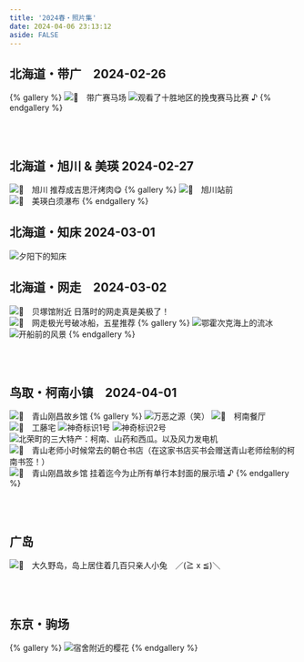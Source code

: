 ```yaml
---
title: '2024春・照片集'
date: 2024-04-06 23:13:12
aside: FALSE
---
```

## 北海道・带广　2024-02-26
{% gallery %}
![📍　带广赛马场](https://s2.loli.net/2024/04/07/H3GxbBWmCuQ4Zzs.jpg)
![观看了十胜地区的挽曳赛马比赛 ♪](https://s2.loli.net/2024/04/07/XluJWg7LxRnwmdf.jpg)
{% endgallery %}

<br>
<br>

## 北海道・旭川 & 美瑛 2024-02-27
![📍　旭川 推荐成吉思汗烤肉😋](https://s2.loli.net/2024/04/08/aN9H7rLjm8YkFDw.jpg)
{% gallery %}
![📍　旭川站前](https://s2.loli.net/2024/04/08/sVL5qCb29D7Xprj.jpg)
![📍　美瑛白须瀑布](https://s2.loli.net/2024/04/08/DAc3YNBiUbQzPSt.jpg)
{% endgallery %}

## 北海道・知床 2024-03-01
![夕阳下的知床](https://s2.loli.net/2024/04/08/mXtuqn8CvZDaIHG.jpg)

## 北海道・网走　2024-03-02
![📍　贝塚馆附近 日落时的网走真是美极了！](https://s2.loli.net/2024/04/06/rT2d8hK7btJAsD6.jpg)
![📍　网走极光号破冰船，五星推荐](https://s2.loli.net/2024/04/07/J9NFf3u1PKRtZXU.jpg)
{% gallery %}
![鄂霍次克海上的流冰](https://s2.loli.net/2024/04/07/TYJmWkxqN1tl3P7.jpg)
![开船前的风景](https://s2.loli.net/2024/04/07/OZR3dsgk7N9WJYF.jpg)
{% endgallery %}



<br>
<br>

## 鸟取・柯南小镇　2024-04-01
![📍　青山刚昌故乡馆](https://s2.loli.net/2024/04/06/2QrRS6gBeLDOKdT.jpg)
{% gallery %}
![万恶之源（笑）](https://s2.loli.net/2024/04/06/AWtHz2Nf1oXcT95.jpg)
![📍　柯南餐厅](https://s2.loli.net/2024/04/06/ijQPeXfVEgnWodB.jpg)
![📍　工藤宅](https://s2.loli.net/2024/04/06/VjPyJ7xKMGAHoWQ.jpg)
![神奇标识1号](https://s2.loli.net/2024/04/06/PXEY8zRZku2SdIQ.jpg)
![神奇标识2号](https://s2.loli.net/2024/04/06/Sv1AW5qjbticdYm.jpg)
![北荣町的三大特产：柯南、山药和西瓜。以及风力发电机](https://s2.loli.net/2024/04/06/rFDqui68lRTt9bX.jpg)
![📍　青山老师小时候常去的朝仓书店（在这家书店买书会赠送青山老师绘制的柯南书签！）](https://s2.loli.net/2024/04/06/oiZtVUueBQw4cX9.jpg)
![📍　青山刚昌故乡馆 挂着迄今为止所有单行本封面的展示墙 ♪](https://s2.loli.net/2024/04/08/LpyUvjixfgmN7YS.jpg)
{% endgallery %}

<br>
<br>

## 广岛
![📍　大久野岛，岛上居住着几百只亲人小兔　／(≧ x ≦)＼](https://s2.loli.net/2024/04/06/9rBK48gxyeokjaA.jpg)


<br>
<br>

## 东京・驹场
{% gallery %}
![宿舍附近的樱花](https://s2.loli.net/2024/04/16/Uy3FulhA9t6eoZC.jpg)
{% endgallery %}

